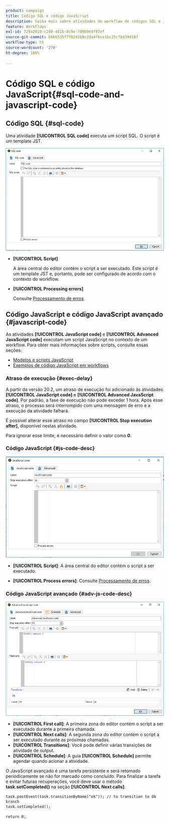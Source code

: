 ```yaml
---
product: campaign
title: Código SQL e código JavaScript
description: Saiba mais sobre atividades de workflow de códigos SQL e JavaScript
feature: Workflows
exl-id: 729a2010-c2d8-481b-8c9e-780b9e5f97ef
source-git-commit: b666535f7f82d1b8c2da4fbce1bc25cf8d39d187
workflow-type: ht
source-wordcount: '270'
ht-degree: 100%

---
```


# Código SQL e código JavaScript{#sql-code-and-javascript-code}



## Código SQL {#sql-code}

Uma atividade **[!UICONTROL SQL code]** executa um script SQL. O script é um template JST.

![](assets/sql_code.png)

* **[!UICONTROL Script]**

  A área central do editor contém o script a ser executado. Este script é um template JST e, portanto, pode ser configurado de acordo com o contexto do workflow.

* **[!UICONTROL Processing errors]**

  Consulte [Processamento de erros](monitoring-workflow-execution.md#processing-errors).

## Código JavaScript e código JavaScript avançado {#javascript-code}

As atividades **[!UICONTROL JavaScript code]** e **[!UICONTROL Advanced JavaScript code]** executam um script JavaScript no contexto de um workflow. Para obter mais informações sobre scripts, consulte essas seções:

* [Modelos e scripts JavaScript](javascript-scripts-and-templates.md)
* [Exemplos de código JavaScript em workflows](javascript-in-workflows.md)

### Atraso de execução {#exec-delay}

A partir da versão 20.2, um atraso de execução foi adicionado às atividades **[!UICONTROL JavaScript code]** e **[!UICONTROL Advanced JavaScript code]**. Por padrão, a fase de execução não pode exceder 1 hora. Após esse atraso, o processo será interrompido com uma mensagem de erro e a execução da atividade falhará.

É possível alterar esse atraso no campo **[!UICONTROL Stop execution after]**, disponível nestas atividade.

Para ignorar esse limite, é necessário definir o valor como **0**.

### Código JavaScript {#js-code-desc}

![](assets/javascript_code.png)

* **[!UICONTROL Script]**: A área central do editor contém o script a ser executado.

* **[!UICONTROL Process errors]**: Consulte [Processamento de erros](monitoring-workflow-execution.md#processing-errors).

### Código JavaScript avançado {#adv-js-code-desc}

![](assets/advanced_javascript_code.png)

* **[!UICONTROL First call]**: A primeira zona do editor contém o script a ser executado durante a primeira chamada.
* **[!UICONTROL Next calls]**: A segunda zona do editor contém o script a ser executado durante as próximas chamadas.
* **[!UICONTROL Transitions]**: Você pode definir várias transições de atividade de output.
* **[!UICONTROL Schedule]**: A guia **[!UICONTROL Schedule]** permite agendar quando acionar a atividade.

O JavaScript avançado é uma tarefa persistente e será retomado periodicamente se não for marcado como concluído. Para finalizar a tarefa e evitar futuras recuperações, você deve usar o método **task.setCompleted()** na seção **[!UICONTROL Next calls]**:

```
task.postEvent(task.transitionByName("ok")); // to transition to Ok branch
task.setCompleted();

return 0;
```
